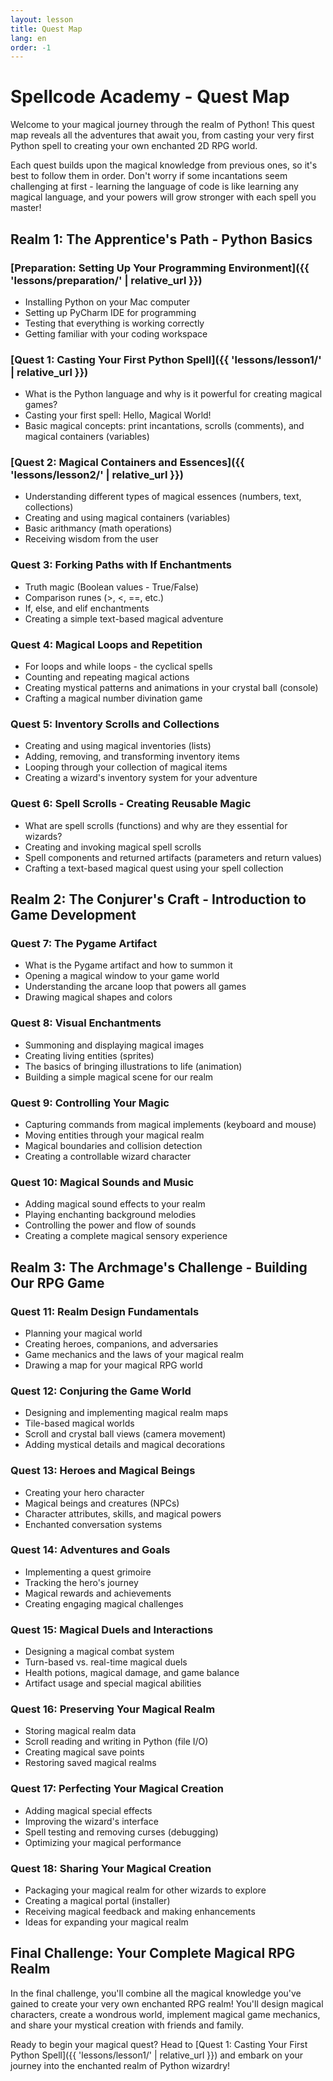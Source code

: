 ```yaml
---
layout: lesson
title: Quest Map
lang: en
order: -1
---
```


# Spellcode Academy - Quest Map

<i class="fas fa-map-marked-alt"></i> Welcome to your magical journey through the realm of Python! This quest map reveals all the adventures that await you, from casting your very first Python spell to creating your own enchanted 2D RPG world.

Each quest builds upon the magical knowledge from previous ones, so it's best to follow them in order. Don't worry if some incantations seem challenging at first - learning the language of code is like learning any magical language, and your powers will grow stronger with each spell you master!

## Realm 1: The Apprentice's Path - Python Basics

### [Preparation: Setting Up Your Programming Environment]({{ 'lessons/preparation/' | relative_url }}) <i class="fas fa-tools"></i>
- Installing Python on your Mac computer
- Setting up PyCharm IDE for programming
- Testing that everything is working correctly
- Getting familiar with your coding workspace

### [Quest 1: Casting Your First Python Spell]({{ 'lessons/lesson1/' | relative_url }}) <i class="fas fa-wand-magic-sparkles"></i>
- What is the Python language and why is it powerful for creating magical games?
- Casting your first spell: Hello, Magical World!
- Basic magical concepts: print incantations, scrolls (comments), and magical containers (variables)

### [Quest 2: Magical Containers and Essences]({{ 'lessons/lesson2/' | relative_url }}) <i class="fas fa-flask-potion"></i>
- Understanding different types of magical essences (numbers, text, collections)
- Creating and using magical containers (variables)
- Basic arithmancy (math operations)
- Receiving wisdom from the user

### Quest 3: Forking Paths with If Enchantments <i class="fas fa-road-fork"></i>
- Truth magic (Boolean values - True/False)
- Comparison runes (>, <, ==, etc.)
- If, else, and elif enchantments
- Creating a simple text-based magical adventure

### Quest 4: Magical Loops and Repetition <i class="fas fa-repeat"></i>
- For loops and while loops - the cyclical spells
- Counting and repeating magical actions
- Creating mystical patterns and animations in your crystal ball (console)
- Crafting a magical number divination game

### Quest 5: Inventory Scrolls and Collections <i class="fas fa-scroll"></i>
- Creating and using magical inventories (lists)
- Adding, removing, and transforming inventory items
- Looping through your collection of magical items
- Creating a wizard's inventory system for your adventure

### Quest 6: Spell Scrolls - Creating Reusable Magic <i class="fas fa-book-spells"></i>
- What are spell scrolls (functions) and why are they essential for wizards?
- Creating and invoking magical spell scrolls
- Spell components and returned artifacts (parameters and return values)
- Crafting a text-based magical quest using your spell collection

## Realm 2: The Conjurer's Craft - Introduction to Game Development

### Quest 7: The Pygame Artifact <i class="fas fa-gamepad"></i>
- What is the Pygame artifact and how to summon it
- Opening a magical window to your game world
- Understanding the arcane loop that powers all games
- Drawing magical shapes and colors

### Quest 8: Visual Enchantments <i class="fas fa-image"></i>
- Summoning and displaying magical images
- Creating living entities (sprites)
- The basics of bringing illustrations to life (animation)
- Building a simple magical scene for our realm

### Quest 9: Controlling Your Magic <i class="fas fa-hand-sparkles"></i>
- Capturing commands from magical implements (keyboard and mouse)
- Moving entities through your magical realm
- Magical boundaries and collision detection
- Creating a controllable wizard character

### Quest 10: Magical Sounds and Music <i class="fas fa-music"></i>
- Adding magical sound effects to your realm
- Playing enchanting background melodies
- Controlling the power and flow of sounds
- Creating a complete magical sensory experience

## Realm 3: The Archmage's Challenge - Building Our RPG Game

### Quest 11: Realm Design Fundamentals <i class="fas fa-map"></i>
- Planning your magical world
- Creating heroes, companions, and adversaries
- Game mechanics and the laws of your magical realm
- Drawing a map for your magical RPG world

### Quest 12: Conjuring the Game World <i class="fas fa-mountain-city"></i>
- Designing and implementing magical realm maps
- Tile-based magical worlds
- Scroll and crystal ball views (camera movement)
- Adding mystical details and magical decorations

### Quest 13: Heroes and Magical Beings <i class="fas fa-user-wizard"></i>
- Creating your hero character
- Magical beings and creatures (NPCs)
- Character attributes, skills, and magical powers
- Enchanted conversation systems

### Quest 14: Adventures and Goals <i class="fas fa-trophy"></i>
- Implementing a quest grimoire
- Tracking the hero's journey
- Magical rewards and achievements
- Creating engaging magical challenges

### Quest 15: Magical Duels and Interactions <i class="fas fa-wands-sparkles"></i>
- Designing a magical combat system
- Turn-based vs. real-time magical duels
- Health potions, magical damage, and game balance
- Artifact usage and special magical abilities

### Quest 16: Preserving Your Magical Realm <i class="fas fa-floppy-disk"></i>
- Storing magical realm data
- Scroll reading and writing in Python (file I/O)
- Creating magical save points
- Restoring saved magical realms

### Quest 17: Perfecting Your Magical Creation <i class="fas fa-sparkles"></i>
- Adding magical special effects
- Improving the wizard's interface
- Spell testing and removing curses (debugging)
- Optimizing your magical performance

### Quest 18: Sharing Your Magical Creation <i class="fas fa-share-nodes"></i>
- Packaging your magical realm for other wizards to explore
- Creating a magical portal (installer)
- Receiving magical feedback and making enhancements
- Ideas for expanding your magical realm

## Final Challenge: Your Complete Magical RPG Realm <i class="fas fa-castle"></i>

In the final challenge, you'll combine all the magical knowledge you've gained to create your very own enchanted RPG realm! You'll design magical characters, create a wondrous world, implement magical game mechanics, and share your mystical creation with friends and family.

Ready to begin your magical quest? Head to [Quest 1: Casting Your First Python Spell]({{ 'lessons/lesson1/' | relative_url }}) and embark on your journey into the enchanted realm of Python wizardry!
